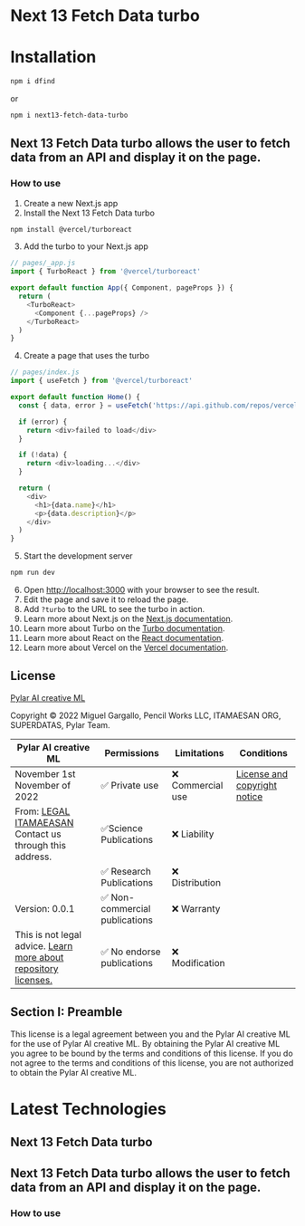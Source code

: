 # Next 13 Fetch Data turbo

# Installation

```bash
npm i dfind
```

or

```bash
npm i next13-fetch-data-turbo
```

## Next 13 Fetch Data turbo allows the user to fetch data from an API and display it on the page.

### How to use

1. Create a new Next.js app
2. Install the Next 13 Fetch Data turbo
```bash
npm install @vercel/turboreact
```
3. Add the turbo to your Next.js app
```js
// pages/_app.js
import { TurboReact } from '@vercel/turboreact'

export default function App({ Component, pageProps }) {
  return (
    <TurboReact>
      <Component {...pageProps} />
    </TurboReact>
  )
}
```
4. Create a page that uses the turbo
```js
// pages/index.js
import { useFetch } from '@vercel/turboreact'

export default function Home() {
  const { data, error } = useFetch('https://api.github.com/repos/vercel/turboreact')

  if (error) {
    return <div>failed to load</div>
  }

  if (!data) {
    return <div>loading...</div>
  }

  return (
    <div>
      <h1>{data.name}</h1>
      <p>{data.description}</p>
    </div>
  )
}
```

5. Start the development server
```bash
npm run dev
```
6. Open [http://localhost:3000](http://localhost:3000) with your browser to see the result.
7. Edit the page and save it to reload the page.
8. Add `?turbo` to the URL to see the turbo in action.
9. Learn more about Next.js on the [Next.js documentation](https://nextjs.org/docs).
10. Learn more about Turbo on the [Turbo documentation](https://turbo.hotwired.dev).
11. Learn more about React on the [React documentation](https://reactjs.org/docs/getting-started.html).
12. Learn more about Vercel on the [Vercel documentation](https://vercel.com/docs).

## License

[Pylar AI creative ML](https://huggingface.co/spaces/superdatas/LICENSE)

Copyright &copy; 2022 Miguel Gargallo, Pencil Works LLC, ITAMAESAN ORG, SUPERDATAS, Pylar Team.

| Pylar AI creative ML | Permissions  | Limitations | Conditions |
| ------------ | ------------ | ------------ | ------------ |
| November 1st November of 2022 | ✅ Private use | ❌ Commercial use | [License and copyright notice](#section-i-preamble)
| From: [LEGAL ITAMAEASAN](mailto:legal@itamaesan.org) Contact us through this address. | ✅Science Publications | ❌ Liability |  |
|  | ✅ Research Publications | ❌ Distribution |  |
| Version: 0.0.1 | ✅ Non-commercial publications  | ❌ Warranty |  |
| This is not legal advice. [Learn more about repository licenses.](#section-i-preamble) | ✅ No endorse publications | ❌ Modification |  |  |

## Section I: Preamble

This license is a legal agreement between you and the Pylar AI creative ML for the use of Pylar AI creative ML. By obtaining the Pylar AI creative ML you agree to be bound by the terms and conditions of this license. If you do not agree to the terms and conditions of this license, you are not authorized to obtain the Pylar AI creative ML.

# Latest Technologies

## Next 13 Fetch Data turbo

## Next 13 Fetch Data turbo allows the user to fetch data from an API and display it on the page.

### How to use

